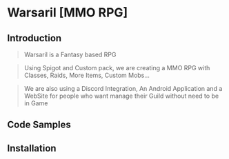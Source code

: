 # Warsaril [MMO RPG]

## Introduction

> Warsaril is a Fantasy based RPG

> Using Spigot and Custom pack, we are creating a MMO RPG with Classes, Raids, More Items, Custom Mobs...

> We are also using a Discord Integration, An Android Application and a WebSite for people who want manage their Guild without need to be in Game

## Code Samples



## Installation
